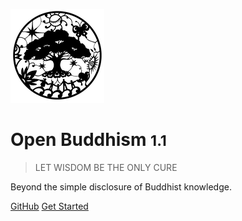 ![logo](_media/logo.png)

# Open Buddhism <small>1.1</small>

> LET WISDOM BE THE ONLY CURE

Beyond the simple disclosure of Buddhist knowledge.


[GitHub](https://github.com/openbuddhism/)
[Get Started](#)

<!-- background image -->

<!-- ![](_media/bg.png) -->

<!-- background color -->

<!-- ![color](#f0f0f0) -->